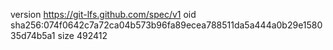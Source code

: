 version https://git-lfs.github.com/spec/v1
oid sha256:074f0642c7a72ca04b573b96fa89ecea788511da5a444a0b29e158035d74b5a1
size 492412
